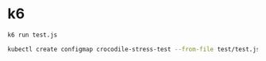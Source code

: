 # k6

```bash
k6 run test.js
```

```bash
kubectl create configmap crocodile-stress-test --from-file test/test.js
```